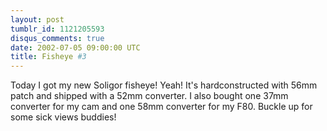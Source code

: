 ```yaml
---
layout: post
tumblr_id: 1121205593
disqus_comments: true
date: 2002-07-05 09:00:00 UTC
title: Fisheye #3
---
```


Today I got my new Soligor fisheye! Yeah! It's hardconstructed with 56mm patch and shipped with a 52mm converter. I also bought one 37mm converter for my cam and one 58mm converter for my F80. Buckle up for some sick views buddies!
